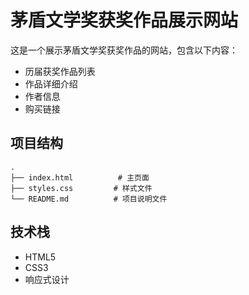 # 茅盾文学奖获奖作品展示网站

这是一个展示茅盾文学奖获奖作品的网站，包含以下内容：
- 历届获奖作品列表
- 作品详细介绍
- 作者信息
- 购买链接

## 项目结构
```
.
├── index.html          # 主页面
├── styles.css         # 样式文件
└── README.md          # 项目说明文件
```

## 技术栈
- HTML5
- CSS3
- 响应式设计 